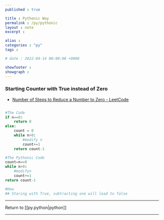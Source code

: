 ```yaml
---
published : true

title : Pythonic Way
permalink : /py/pythonic
layout : note
excerpt : 

alias : 
categories : "py"
tags : 

# date : 2022-04-14 00:00:00 +0000

showfooter : 
showgraph : 
---
```



### Starting Counter with True instead of Zero
- [Number of Steps to Reduce a Number to Zero - LeetCode](https://leetcode.com/problems/number-of-steps-to-reduce-a-number-to-zero/)

```python

#The Code
if n==0: 
	return 0
else: 
	count = 0
	while n>0:
		#modify n
		count+=1
	return count-1

#The Pythonic Code
count=n==0
while n>0:
	#modifyn
	count+=1
return count-1

#How
## Staring with True, subtracting one will lead to false
```

---

Return to [[py.python|python]]

---
